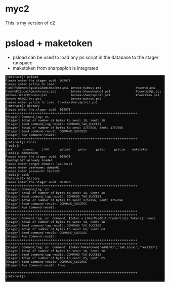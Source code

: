 # myc2
This is my version of c2 


# psload + maketoken
* psload can be used to load any ps script in the database to the stager runspace
* maketoken from sharpsploit is integrated

![alt text](img\psexec.jpg)